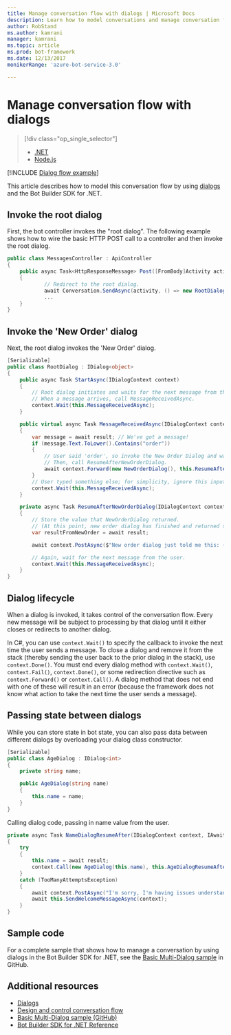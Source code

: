 ```yaml
---
title: Manage conversation flow with dialogs | Microsoft Docs
description: Learn how to model conversations and manage conversation flow using dialogs and the Bot Builder SDK for .NET.
author: RobStand
ms.author: kamrani
manager: kamrani
ms.topic: article
ms.prod: bot-framework
ms.date: 12/13/2017
monikerRange: 'azure-bot-service-3.0'

---
```


# Manage conversation flow with dialogs
> [!div class="op_single_selector"]
> - [.NET](../dotnet/bot-builder-dotnet-manage-conversation-flow.md)
> - [Node.js](../nodejs/bot-builder-nodejs-dialog-manage-conversation-flow.md)

[!INCLUDE [Dialog flow example](../includes/snippet-dotnet-manage-conversation-flow-intro.md)]

This article describes how to model this conversation flow by using [dialogs](bot-builder-dotnet-dialogs.md) and the Bot Builder SDK for .NET. 

## Invoke the root dialog

First, the bot controller invokes the "root dialog". 
The following example shows how to wire the basic HTTP POST call to a controller and then invoke the root dialog. 

```cs
public class MessagesController : ApiController
{
    public async Task<HttpResponseMessage> Post([FromBody]Activity activity)
    {
            // Redirect to the root dialog.
            await Conversation.SendAsync(activity, () => new RootDialog()); 
            ...
    }
}
```

## Invoke the 'New Order' dialog

Next, the root dialog invokes the 'New Order' dialog. 

```cs
[Serializable]
public class RootDialog : IDialog<object>
{
    public async Task StartAsync(IDialogContext context)
    {
        // Root dialog initiates and waits for the next message from the user. 
        // When a message arrives, call MessageReceivedAsync.
        context.Wait(this.MessageReceivedAsync); 
    }

    public virtual async Task MessageReceivedAsync(IDialogContext context, IAwaitable<IMessageActivity> result)
    {
        var message = await result; // We've got a message!
        if (message.Text.ToLower().Contains("order"))
        {
            // User said 'order', so invoke the New Order Dialog and wait for it to finish.
            // Then, call ResumeAfterNewOrderDialog.
            await context.Forward(new NewOrderDialog(), this.ResumeAfterNewOrderDialog, message, CancellationToken.None);
        }
        // User typed something else; for simplicity, ignore this input and wait for the next message.
        context.Wait(this.MessageReceivedAsync);
    }

    private async Task ResumeAfterNewOrderDialog(IDialogContext context, IAwaitable<string> result)
    {
        // Store the value that NewOrderDialog returned. 
        // (At this point, new order dialog has finished and returned some value to use within the root dialog.)
        var resultFromNewOrder = await result;

        await context.PostAsync($"New order dialog just told me this: {resultFromNewOrder}");

        // Again, wait for the next message from the user.
        context.Wait(this.MessageReceivedAsync);
    }
}
```

## <a id="dialog-lifecycle"></a> Dialog lifecycle

When a dialog is invoked, it takes control of the conversation flow. 
Every new message will be subject to processing by that dialog until it either closes or redirects to another dialog. 

In C#, you can use `context.Wait()` to specify the callback to invoke the next time the user sends a message. 
To close a dialog and remove it from the stack (thereby sending the user back to the prior dialog in the stack), use `context.Done()`. 
You must end every dialog method with `context.Wait()`, `context.Fail()`, `context.Done()`, 
or some redirection directive such as `context.Forward()` or `context.Call()`. 
A dialog method that does not end with one of these will result in an error 
(because the framework does not know what action to take the next time the user sends a message).

## Passing state between dialogs

While you can store state in bot state, you can also pass data between different dialogs by overloading your dialog class constructor.

```cs
[Serializable]
public class AgeDialog : IDialog<int>
{
    private string name;

    public AgeDialog(string name)
    {
        this.name = name;
    }
}
 ```

Calling dialog code, passing in name value from the user.

```cs
private async Task NameDialogResumeAfter(IDialogContext context, IAwaitable<string> result)
{
    try
    {
        this.name = await result;
        context.Call(new AgeDialog(this.name), this.AgeDialogResumeAfter);
    }
    catch (TooManyAttemptsException)
    {
        await context.PostAsync("I'm sorry, I'm having issues understanding you. Let's try again.");
        await this.SendWelcomeMessageAsync(context);
    }
}
```

## Sample code 

For a complete sample that shows how to manage a conversation by using dialogs in the Bot Builder SDK for .NET, see the <a href="https://github.com/Microsoft/BotBuilder-Samples/tree/master/CSharp/core-BasicMultiDialog" target="_blank">Basic Multi-Dialog sample</a> in GitHub.

## Additional resources

- [Dialogs](bot-builder-dotnet-dialogs.md)
- [Design and control conversation flow](../bot-service-design-conversation-flow.md)
- <a href="https://github.com/Microsoft/BotBuilder-Samples/tree/master/CSharp/core-BasicMultiDialog" target="_blank">Basic Multi-Dialog sample (GitHub)</a>
- <a href="/dotnet/api/?view=botbuilder-3.11.0" target="_blank">Bot Builder SDK for .NET Reference</a>
